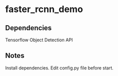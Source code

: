 # faster_rcnn_demo

## Dependencies
Tensorflow Object Detection API


## Notes
Install dependencies.
Edit config.py file before start.
